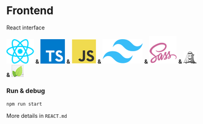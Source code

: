
# Frontend

React interface

[![alt text](public/react.svg)](https://react.dev/) **&** [![alt text](public/typescript.svg)](https://www.typescriptlang.org/) **&** [![alt text](public/javascript.svg)](https://en.wikipedia.org/wiki/JavaScript) **&** [![alt text](public/tailwind.svg)](https://tailwindcss.com/) **&** [![alt text](public/sass.svg)](https://sass-lang.com/) **&** [![alt text](public/jotai.png)](https://jotai.org/) **&** [![alt text](public/leaflet.png)](https://leafletjs.com/)


### Run & debug

```bash
npm run start
```

More details in `REACT.md`
